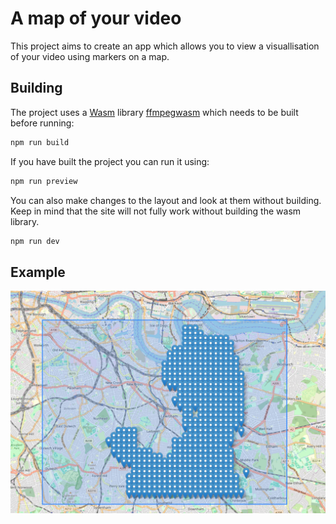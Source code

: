 # A map of your video

This project aims to create an app which allows you to view a visuallisation of your video using markers on a map.

## Building

The project uses a [Wasm](https://webassembly.org/) library [ffmpegwasm](https://ffmpegwasm.netlify.app/) which needs to be built before running:

```bash
npm run build
```

If you have built the project you can run it using:

```bash
npm run preview
```

You can also make changes to the layout and look at them without building. Keep in mind that the site will not fully work without building the wasm library.

```bash
npm run dev
```

## Example

![Example img](./static/image.png)
